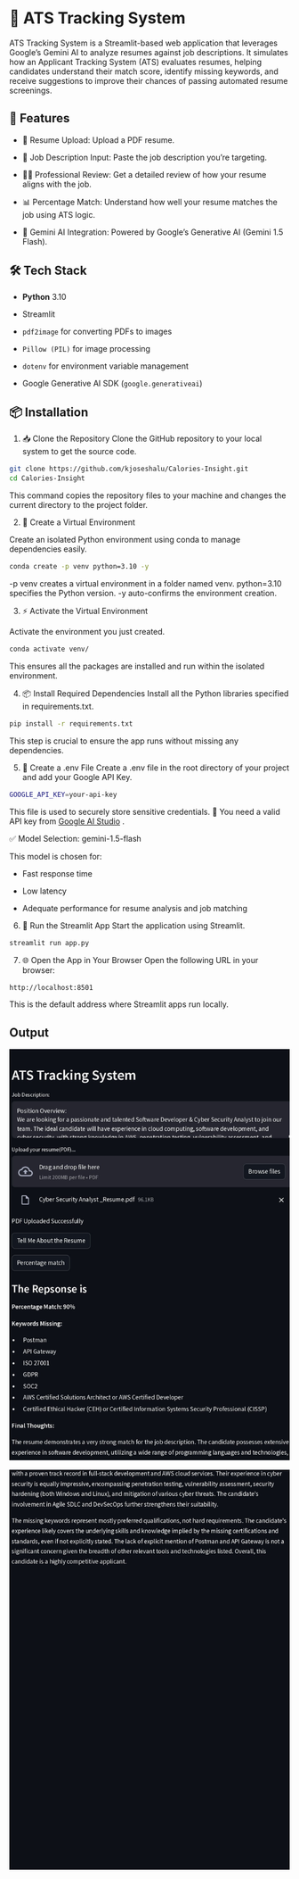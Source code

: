 
# 📄 ATS Tracking System

ATS Tracking System is a Streamlit-based web application that leverages Google’s Gemini AI to analyze resumes against job descriptions. It simulates how an Applicant Tracking System (ATS) evaluates resumes, helping candidates understand their match score, identify missing keywords, and receive suggestions to improve their chances of passing automated resume screenings.




## 🚀 Features
- 📄 Resume Upload: Upload a PDF resume.

- 📌 Job Description Input: Paste the job description you’re targeting.

- 🧑‍💼 Professional Review: Get a detailed review of how your resume aligns with the job.

- 📊 Percentage Match: Understand how well your resume matches the job using ATS logic.

- 🧠 Gemini AI Integration: Powered by Google’s Generative AI (Gemini 1.5 Flash).




## 🛠️ Tech Stack

- **Python** 3.10

- Streamlit

- `pdf2image` for converting PDFs to images

- `Pillow (PIL)` for image processing

- `dotenv` for environment variable management

- Google Generative AI SDK (`google.generativeai`)


## 📦 Installation

1. 📥 Clone the Repository
Clone the GitHub repository to your local system to get the source code.

```sh
git clone https://github.com/kjoseshalu/Calories-Insight.git
cd Calories-Insight

```

This command copies the repository files to your machine and changes the current directory to the project folder.

2. 🐍 Create a Virtual Environment

Create an isolated Python environment using conda to manage dependencies easily.
```sh
conda create -p venv python=3.10 -y
```
-p venv creates a virtual environment in a folder named venv.
python=3.10 specifies the Python version.
-y auto-confirms the environment creation.

3. ⚡ Activate the Virtual Environment

Activate the environment you just created.
```sh
conda activate venv/
```
This ensures all the packages are installed and run within the isolated environment.

4. 📦 Install Required Dependencies
Install all the Python libraries specified in requirements.txt.
```sh
pip install -r requirements.txt
```
This step is crucial to ensure the app runs without missing any dependencies.

5. 🔐 Create a .env File
Create a .env file in the root directory of your project and add your Google API Key.
```sh
GOOGLE_API_KEY=your-api-key

```
This file is used to securely store sensitive credentials.
🔑 You need a valid API key from [Google AI Studio](https://makersuite.google.com/) .

✅ Model Selection: gemini-1.5-flash

This model is chosen for:

- Fast response time

- Low latency

- Adequate performance for resume analysis and job matching

6. 🚀 Run the Streamlit App
Start the application using Streamlit.

```sh
streamlit run app.py
```
7. 🌐 Open the App in Your Browser
Open the following URL in your browser:
```sh
http://localhost:8501
```
This is the default address where Streamlit apps run locally.

    
## Output

![App Screenshot](https://github.com/kjoseshalu/gemini-ats-tracker/blob/main/output/output-screenshot-1.jpg)

![App Screenshot](https://github.com/kjoseshalu/gemini-ats-tracker/blob/main/output/output-screenshot-2.jpg)
